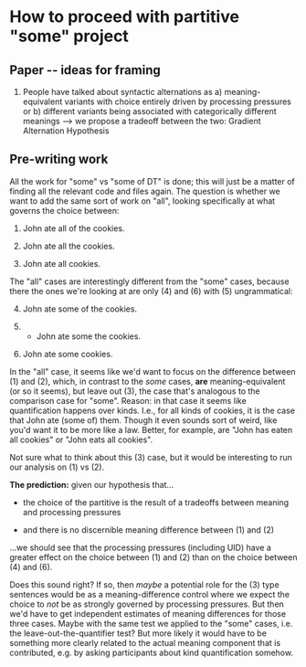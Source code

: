# How to proceed with partitive "some" project

## Paper -- ideas for framing

1. People have talked about syntactic alternations as a) meaning-equivalent variants with choice entirely driven by processing pressures or b) different variants being associated with categorically different meanings --> we propose a tradeoff between the two: Gradient Alternation Hypothesis



## Pre-writing work

All the work for "some" vs "some of DT" is done; this will just be a matter of finding all the relevant code and files again. The question is whether we want to add the same sort of work on "all", looking specifically at what governs the choice between:

1. John ate all of the cookies.

2. John ate all the cookies.

3. John ate all cookies.

The "all" cases are interestingly different from the "some" cases, because there the ones we're looking at are only (4) and (6) with (5) ungrammatical:

4. John ate some of the cookies.

5. * John ate some the cookies.

6. John ate some cookies.

In the "all" case, it seems like we'd want to focus on the difference between (1) and (2), which, in contrast to the *some* cases, **are** meaning-equivalent (or so it seems), but leave out (3), the case that's analogous to the comparison case for "some".  Reason: in that case it seems like quantification happens over kinds. I.e., for all kinds of cookies, it is the case that John ate (some of) them. Though it even sounds sort of weird, like you'd want it to be more like a law. Better, for example, are "John has eaten all cookies" or "John eats all cookies".

Not sure what to think about this (3) case, but it would be interesting to run our analysis on (1) vs (2).

**The prediction:** given our hypothesis that... 

- the choice of the partitive is the result of a tradeoffs between meaning and processing pressures

- and there is no discernible meaning difference between (1) and (2)

...we should see that the processing pressures (including UID) have a greater effect on the choice between (1) and (2) than on the choice between (4) and (6).

Does this sound right? If so, then *maybe* a potential role for the (3) type sentences would be as a meaning-difference control where we expect the choice to *not* be as strongly governed by processing pressures. But then we'd have to get independent estimates of meaning differences for those three cases. Maybe with the same test we applied to the "some" cases, i.e. the leave-out-the-quantifier test? But more likely it would have to be something more clearly related to the actual meaning component that is contributed, e.g. by asking participants about kind quantification somehow.